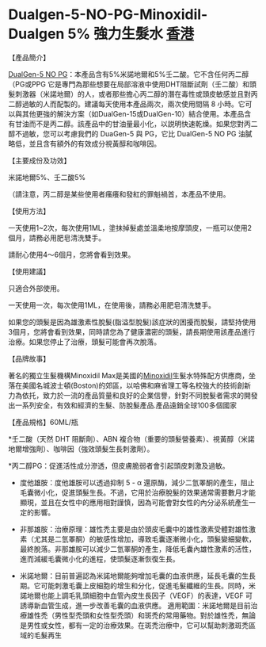 # Dualgen-5-NO-PG-Minoxidil-Dualgen 5% 強力生髮水        [香港](https://haircores.com/)


【產品簡介】

[DualGen-5 NO PG](https://haircores.com/product/dualgen-5-minoxidil-%e5%bc%b7%e5%8a%9b%e7%94%9f%e9%ab%ae%e6%b0%b4%e5%90%ab%e6%9d%9c%e9%b5%91%e8%8a%b1%e9%85%b8-minoxidilmax-%e5%87%ba%e5%93%81-%e4%b8%8d%e5%90%ab%e4%b8%99%e4%ba%8c%e9%86%87/)：本產品含有5%米諾地爾和5%壬二酸。它不含任何丙二醇（PG或PPG  它是專門為那些想要在局部溶液中使用DHT阻斷試劑（壬二酸）和頭髮刺激器（米諾地爾）的人，或者那些擔心丙二醇的潛在毒性或頭皮敏感並且對丙二醇過敏的人而配製的。建議每天使用本產品兩次，兩次使用間隔 8 小時。它可以與其他更強的解決方案（如DualGen-15或DualGen-10）結合使用。本產品含有甘油而不是丙二醇。該產品中的甘油量最小化，以説明快速乾燥。如果您對丙二醇不過敏，您可以考慮我們的 DuaGen-5 與 PG，它比 DualGen-5 NO PG 油膩略低，並且含有額外的有效成分視黃醇和咖啡因。

【主要成份及功效】

米諾地爾5%、壬二酸5%

（請注意，丙二醇是某些使用者瘙癢和發紅的罪魁禍首，本產品不使用。

【使用方法】

一天使用1~2次，每次使用1ML，塗抺掉髮處並溫柔地按摩頭皮，一瓶可以使用2個月，請務必用肥皂清洗雙手。

請耐心使用4～6個月，您將會看到效果。

【使用建議】

只適合外部使用。

一天使用一次，每次使用1ML，在使用後，請務必用肥皂清洗雙手。

如果您的頭髮是因為雄激素性脫髮(脂溢型脫髮)該症狀的困擾而脫髮，請堅持使用3個月，您將會看到效果，同時請您為了健康濃密的頭髮，請長期使用該產品進行治療。如果您停止了治療，頭髮可能會再次脫落。

【品牌故事】

著名的獨立生髮機構Minoxidil Max是美國的[Minoxidil](https://haircores.com/product-category/hair-tonic/)生髮水特殊配方供應商，坐落在美國名城波士頓(Boston)的郊區，以哈佛和麻省理工等名校強大的技術創新力為依托，致力於一流的產品質量和良好的企業信譽，針對不同脫髮者需求的開發出一系列安全，有效和經濟的生髮、防脫髮產品.產品遠銷全球100多個國家


【產品規格】60ML/瓶


*壬二酸（天然 DHT 阻斷劑）、ABN 複合物（重要的頭髮營養素）、視黃醇（米諾地爾增強劑）、咖啡因（強效頭髮生長刺激劑）。

*丙二醇PG：促進活性成分滲透，但皮膚脆弱者會引起頭皮刺激及過敏。

* 度他雄胺：度他雄胺可以透過抑制 5 - α 還原酶，減少二氫睪酮的產生，阻止毛囊微小化，促進頭髮生長。不過，它用於治療脫髮的效果通常需要數月才能顯現，並且在女性中的應用相對謹慎，因為可能會對女性的內分泌系統產生一定的影響。

* 非那雄胺：治療原理：雄性禿主要是由於頭皮毛囊中的雄性激素受體對雄性激素（尤其是二氫睪酮）的敏感性增加，導致毛囊逐漸微小化，頭髮變細變軟，最終脫落。非那雄胺可以減少二氫睪酮的產生，降低毛囊內雄性激素的活性，進而減緩毛囊微小化的進程，使頭髮逐漸恢復生長。

* 米諾地爾：目前普遍認為米諾地爾能夠增加毛囊的血液供應，延長毛囊的生長期。它可能刺激毛囊上皮細胞的增生和分化，促進毛髮纖維的生長。同時，米諾地爾也能上調毛乳頭細胞中血管內皮生長因子（VEGF）的表達，VEGF 可誘導新血管生成，進一步改善毛囊的血液供應。
適用範圍：米諾地爾是目前治療雄性禿（男性型禿頭和女性型禿頭）和斑禿的常用藥物。對於雄性禿，無論是男性或女性，都有一定的治療效果。在斑禿治療中，它可以幫助刺激斑禿區域的毛髮再生
